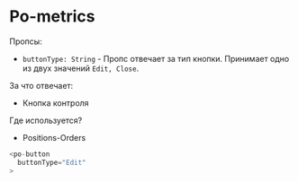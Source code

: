 # Po-metrics

Пропсы:

- `buttonType: String` - Пропс отвечает за тип кнопки. Принимает одно из двух значений `Edit, Close`.

За что отвечает:

- Кнопка контроля

Где используется?

- Positions-Orders

```ts
<po-button
  buttonType="Edit"
>
```
